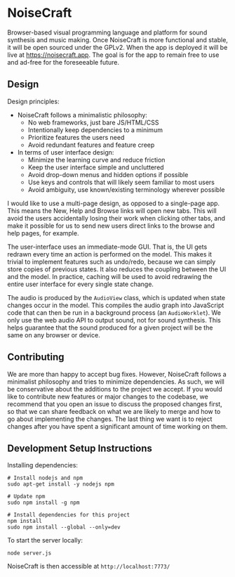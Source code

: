 # NoiseCraft

Browser-based visual programming language and platform for sound synthesis and music making.
Once NoiseCraft is more functional and stable, it will be open sourced under the GPLv2.
When the app is deployed it will be live at https://noisecraft.app. The goal is for the app
to remain free to use and ad-free for the foreseeable future.

## Design

Design principles:
- NoiseCraft follows a minimalistic philosophy:
  - No web frameworks, just bare JS/HTML/CSS
  - Intentionally keep dependencies to a minimum
  - Prioritize features the users need
  - Avoid redundant features and feature creep
- In terms of user interface design:
  - Minimize the learning curve and reduce friction
  - Keep the user interface simple and uncluttered
  - Avoid drop-down menus and hidden options if possible
  - Use keys and controls that will likely seem familiar to most users
  - Avoid ambiguity, use known/existing terminology wherever possible

I would like to use a multi-page design, as opposed to a single-page app. This means
the New, Help and Browse links will open new tabs. This will avoid the users accidentally
losing their work when clicking other tabs, and make it possible for us to send new users
direct links to the browse and help pages, for example.

The user-interface uses an immediate-mode GUI. That is, the UI gets redrawn every time
an action is performed on the model. This makes it trivial to implement features such
as undo/redo, because we can simply store copies of previous states. It also reduces
the coupling between the UI and the model. In practice, caching will be used to avoid
redrawing the entire user interface for every single state change.

The audio is produced by the `AudioView` class, which is updated when state changes
occur in the model. This compiles the audio graph into JavaScript code that can then
be run in a background process (an `AudioWorklet`). We only use the web audio API
to output sound, not for sound synthesis. This helps guarantee that the sound
produced for a given project will be the same on any browser or device.

## Contributing

We are more than happy to accept bug fixes. However, NoiseCraft follows
a minimalist philosophy and tries to minimize dependencies. As such, we will 
be conservative about the additions to the project we accept. If you would
like to contribute new features or major changes to the codebase, we
recommend that you open an issue to discuss the proposed changes first, so
that we can share feedback on what we are likely to merge and how to go
about implementing the changes. The last thing we want is to reject changes
after you have spent a significant amount of time working on them.

## Development Setup Instructions

Installing dependencies:

```
# Install nodejs and npm
sudo apt-get install -y nodejs npm

# Update npm
sudo npm install -g npm

# Install dependencies for this project
npm install
sudo npm install --global --only=dev
```

To start the server locally:

```
node server.js
```

NoiseCraft is then accessible at `http://localhost:7773/`
